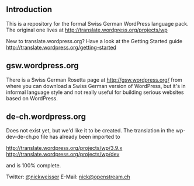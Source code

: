 Introduction
------------
This is a repository for the formal Swiss German WordPress language pack. The original one lives at http://translate.wordpress.org/projects/wp

New to translate.wordpress.org? Have a look at the Getting Started guide http://translate.wordpress.org/getting-started

gsw.wordpress.org
-----------------
There is a Swiss German Rosetta page at http://gsw.wordpress.org/ from where you can download a Swiss German version of WordPress, but it's in informal language style and not really useful for building serious websites based on WordPress.

de-ch.wordpress.org
-------------------
Does not exist yet, but we'd like it to be created. The translation in the wp-dev-de-ch.po file has already been imported to

http://translate.wordpress.org/projects/wp/3.9.x
http://translate.wordpress.org/projects/wp/dev

and is 100% complete.

Twitter: <a href="https://twitter.com/nickweisser">@nickweisser</a>
E-Mail: nick@openstream.ch
